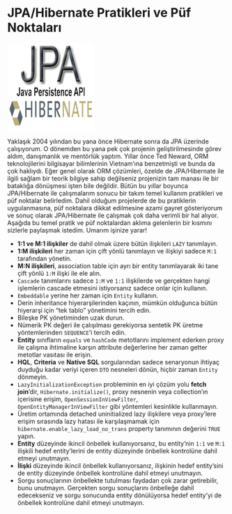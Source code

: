 # JPA/Hibernate Pratikleri ve Püf Noktaları

![](images/jpa_hibernate_tips_tricks.png)

Yaklaşık 2004 yılından bu yana önce Hibernate sonra da JPA üzerinde çalışıyorum. O dönemden bu yana pek çok projenin 
geliştirilmesinde görev aldım, danışmanlık ve mentörlük yaptım. Yıllar önce Ted Neward, ORM teknolojilerini bilgisayar 
bilimlerinin Vietnam’ına benzetmişti ve bunda da çok haklıydı. Eğer genel olarak ORM çözümleri, özelde de JPA/Hibernate 
ile ilgili sağlam bir teorik bilgiye sahip değilseniz projenizin tam manası ile bir bataklığa dönüşmesi işten bile değildir. 
Bütün bu yıllar boyunca JPA/Hibernate ile çalışmalarım sonucu bir takım temel kullanım pratikleri ve püf noktalar belirledim. 
Dahil olduğum projelerde de bu pratiklerin uygulanmasına, püf noktalara dikkat edilmesine azami gayret gösteriyorum ve 
sonuç olarak JPA/Hibernate ile çalışmak çok daha verimli bir hal alıyor. Aşağıda bu temel pratik ve püf noktalardan aklıma 
gelenlerin bir kısmını sizlerle paylaşmak istedim. Umarım işinize yarar!

- **1:1 ve M:1 ilişkiler** de dahil olmak üzere bütün ilişkileri `LAZY` tanımlayın.
- **1:M ilişkileri** her zaman için çift yönlü tanımlayın ve ilişkiyi sadece `M:1` tarafından yönetin.
- **M:N ilişkileri**, association table için ayrı bir entity tanımlayarak iki tane çift yönlü `1:M` ilişki ile ele alın.
- `Cascade` tanımlarını sadece `1:M` ve `1:1` ilişkilerde ve gerçekten hangi işlemlerin cascade etmesini istiyorsanız sadece onlar için kullanın.
- `Embeddable` yerine her zaman için `Entity` kullanın.
- Derin inheritance hiyerarşilerinden kaçının, mümkün olduğunca bütün hiyerarşi için “tek tablo” yönetimini tercih edin.
- Bileşke PK yönetiminden uzak durun.
- Nümerik PK değeri ile çalışılması gerekiyorsa sentetik PK üretme yöntemlerinden `SEQUENCE`’i tercih edin.
- **Entity** sınıfların `equals` ve `hashCode` metotlarını implement ederken proxy ile çalışma ihtimaline karşın attribute değerlerine her zaman getter metotlar vasıtası ile erişin.
- **HQL**, **Criteria** ve **Native SQL** sorgularından sadece senaryonun ihtiyaç duyduğu kadar veriyi içeren `DTO` nesneleri dönün, hiçbir zaman `Entity` dönmeyin.
- `LazyInitializationException` probleminin en iyi çözüm yolu **fetch join**’dir, `Hibernate.initialize()`, proxy nesnenin veya collection’ın içerisine erişim, `OpenSessionInViewFilter`, `OpenEntityManagerInViewFilter` gibi yöntemleri kesinlikle kullanmayın.
- Üretim ortamında detached uninitialized lazy ilişkilere veya proxy’lere erişim sırasında lazy hatası ile karşılaşmamak için `hibernate.enable_lazy_load_no_trans` property tanımının değerini `TRUE` yapın.
- **Entity** düzeyinde ikincil önbellek kullanıyorsanız, bu entity’nin `1:1` ve `M:1` ilişkili hedef entity’lerini de entity düzeyinde önbellek kontrolüne dahil etmeyi unutmayın.
- **İlişki** düzeyinde ikincil önbellek kullanıyorsanız, ilişkinin hedef entity’sini de entity düzeyinde önbellek kontrolüne dahil etmeyi unutmayın.
- Sorgu sonuçlarının önbellekte tutulması faydadan çok zarar getirebilir, bunu unutmayın. Gerçekten sorgu sonuçlarını önbelleğe dahil edecekseniz ve sorgu sonucunda entity dönülüyorsa hedef entity’yi de önbellek kontrolüne dahil etmeyi unutmayın.

